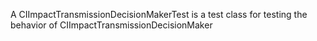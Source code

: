 A CIImpactTransmissionDecisionMakerTest is a test class for testing the behavior of CIImpactTransmissionDecisionMaker